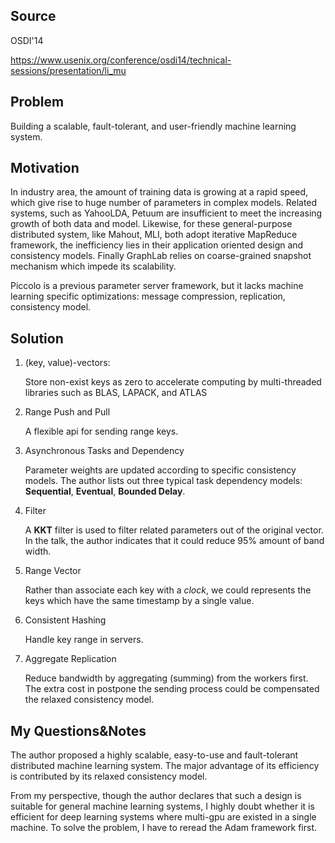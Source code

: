 ## Source

OSDI'14

https://www.usenix.org/conference/osdi14/technical-sessions/presentation/li_mu

## Problem

Building a scalable, fault-tolerant, and user-friendly machine learning system.

## Motivation

In industry area, the amount of training data is growing at a rapid speed, which give rise to huge number of parameters in complex models. Related systems, such as YahooLDA, Petuum are insufficient to meet the increasing growth of both data and model.  Likewise, for these general-purpose distributed system, like Mahout, MLI, both adopt iterative MapReduce framework, the inefficiency lies in their application oriented design and consistency models. Finally GraphLab relies on coarse-grained snapshot mechanism which impede its scalability.

Piccolo is a previous parameter server framework, but it lacks machine learning specific optimizations: message compression, replication, consistency model.

## Solution

1. (key, value)-vectors:

	Store non-exist keys as zero to accelerate computing by multi-threaded libraries such as BLAS, LAPACK, and ATLAS

2. Range Push and Pull

	A flexible api for sending range keys.

3. Asynchronous Tasks and Dependency

	Parameter weights are updated according to specific consistency models. The author lists out three typical task dependency models: **Sequential**, **Eventual**, **Bounded Delay**.

4. Filter

	A **KKT** filter is used to filter related parameters out of the original vector. In the talk, the author indicates that it could reduce 95% amount of band width.

5. Range Vector

	Rather than associate each key with a *clock*, we could represents the keys which have the same timestamp by a single value.

6. Consistent Hashing

	Handle key range in servers.

7. Aggregate Replication
	
	Reduce bandwidth by aggregating (summing) from the workers first. The extra cost in postpone the sending process could be compensated the relaxed consistency model.

## My Questions&Notes

The author proposed a highly scalable, easy-to-use and fault-tolerant distributed machine learning system. The major advantage of its efficiency is contributed by its relaxed consistency model.

From my perspective, though the author declares that such a design is suitable for general machine learning systems, I highly doubt whether it is efficient for deep learning systems where multi-gpu are existed in a single machine. To solve the problem, I have to reread the Adam framework first. 
